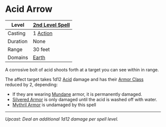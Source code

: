 # Acid Arrow

| Level    | [2nd Level Spell](2nd%20Level%20Spells.md)        |
| -------- | --------------------------------------------------- |
| Casting  | 1 [Action](../../../../Game%20Procedures/Core%20Procedures/Action.md) |
| Duration | None                                                |
| Range    | 30 feet                                             |
| Domains  | [Earth](../../Spell%20Domains/Earth.md)          |

A corrosive bolt of acid shoots forth at a target you can see within in range.

The affect target takes 1d12 [Acid](../../../../Game%20Procedures/Combat/Damage%20Types/Acid.md) damage and has their [Armor Class](../../../../Player%20Characters/Derived%20Statistics/Armor%20Class.md) reduced by 2, depending:

- If they are wearing [Mundane](../../../../Items%20and%20Gear/Material%20Properties/Mundane%20Property.md) armor, it is permanently damaged.
- [Silvered Armor](../../../../Items%20and%20Gear/Material%20Properties/Silvered%20Property.md#Silvered%20Armor) is only damaged until the acid is washed off with water.
- [Mythril Armor](../../../../Items%20and%20Gear/Material%20Properties/Mythril%20Property.md#Mythril%20Armor) is undamaged by this spell

---
*Upcast: Deal an additional 1d12 damage per spell level.*
